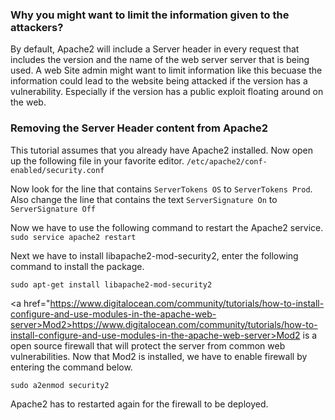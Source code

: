### Why you might want to limit the information given to the attackers?
By default, Apache2 will include a Server header in every request that includes the version and the name of the web server server that is being used.
A web Site admin might want to limit information like this becuase the information could lead to the website
being attacked if the version has a vulnerability. Especially if the version has a public exploit floating around on the web. 

### Removing the Server Header content from Apache2
This tutorial assumes that you already have Apache2 installed. Now open up the following file in your favorite editor.
`/etc/apache2/conf-enabled/security.conf`

Now look for the line that contains `ServerTokens OS` to `ServerTokens Prod`. Also change the line that contains 
the text `ServerSignature On` to `ServerSignature Off`

Now we have to use the following command to restart the Apache2 service.
`
sudo service apache2 restart
`

Next we have to install libapache2-mod-security2, enter the following command to install the package.
```
sudo apt-get install libapache2-mod-security2
```
<a href="https://www.digitalocean.com/community/tutorials/how-to-install-configure-and-use-modules-in-the-apache-web-server>Mod2>https://www.digitalocean.com/community/tutorials/how-to-install-configure-and-use-modules-in-the-apache-web-server>Mod2</a> is a open source firewall that will protect the server from common web vulnerabilities. 
Now that Mod2 is installed, we have to enable firewall by entering the command below. 
```
sudo a2enmod security2
```

Apache2 has to restarted again for the firewall to be deployed. 
